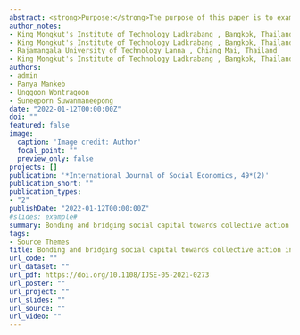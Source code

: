 ```yaml
---
abstract: <strong>Purpose:</strong>The purpose of this paper is to examine the effect of social capital with bonding and bridging distinction in promoting higher participation in collective action in participatory irrigation management.<br><br><strong>Design/methodology/Approach:</strong>A sample of 304 farmers was surveyed using a structured questionnaire. A focus group discussion was also carried out with randomly selected water users, leaders and irrigation officers. A confirmatory factor analysis and structural equation modelling were used to test the hypothesised relationship of bonding and bridging social capital towards collective action. <br><br><strong>Findings:</strong>The findings show that social capital has a significant direct effect on collective action and an indirect effect on joint irrigation management's perceived performance through collective action (mediator). It implies the need to complement the participatory irrigation management programme with an understanding of the social aspects for a higher farmer's participation over the shared resource. <br><br><strong>Originality/value:</strong>The paper emphasises social capital's role in facilitating a real participatory engagement in shared resource management. Also, it is the first scholarly work linking social capital with bonding and bridging distinction towards collective action in a joint resource management context.
author_notes:
- King Mongkut's Institute of Technology Ladkrabang , Bangkok, Thailand
- King Mongkut's Institute of Technology Ladkrabang , Bangkok, Thailand
- Rajamangala University of Technology Lanna , Chiang Mai, Thailand
- King Mongkut's Institute of Technology Ladkrabang , Bangkok, Thailand
authors:
- admin
- Panya Mankeb
- Unggoon Wontragoon
- Suneeporn Suwanmaneepong
date: "2022-01-12T00:00:00Z"
doi: ""
featured: false
image:
  caption: 'Image credit: Author'
  focal_point: ""
  preview_only: false
projects: []
publication: '*International Journal of Social Economics, 49*(2)'
publication_short: ""
publication_types:
- "2"
publishDate: "2022-01-12T00:00:00Z"
#slides: example#
summary: Bonding and bridging social capital towards collective action in participatory irrigation management. Evidence in Chiang Rai Province, Northern Thailand.
tags:
- Source Themes
title: Bonding and bridging social capital towards collective action in participatory irrigation management. Evidence in Chiang Rai Province, Northern Thailand
url_code: ""
url_dataset: ""
url_pdf: https://doi.org/10.1108/IJSE-05-2021-0273
url_poster: ""
url_project: ""
url_slides: ""
url_source: ""
url_video: ""
---
```


